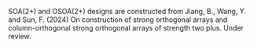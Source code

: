 SOA(2+) and OSOA(2+) designs are constructed from 
Jiang, B., Wang, Y. and Sun, F. (2024) On construction of strong orthogonal arrays and column-orthogonal strong orthogonal arrays of strength two plus. Under review. 
